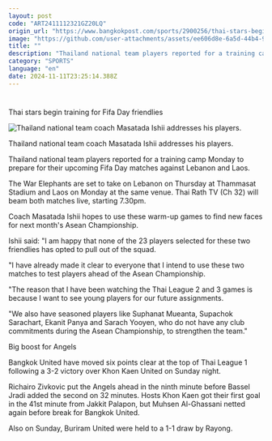 ```yaml
---
layout: post
code: "ART2411112321GZ20LQ"
origin_url: "https://www.bangkokpost.com/sports/2900256/thai-stars-begin-training-for-fifa-day-friendlies"
image: "https://github.com/user-attachments/assets/ee606d8e-6a5d-44b4-95a5-2ccfb00c83c8"
title: ""
description: "Thailand national team players reported for a training camp Monday to prepare for their upcoming Fifa Day matches against Lebanon and Laos."
category: "SPORTS"
language: "en"
date: 2024-11-11T23:25:14.388Z
---
```


# 

Thai stars begin training for Fifa Day friendlies

![Thailand national team coach Masatada Ishii addresses his players.](https://github.com/user-attachments/assets/112ad903-3f71-40b3-994f-9aadb93bd777)

Thailand national team coach Masatada Ishii addresses his players.

Thailand national team players reported for a training camp Monday to prepare for their upcoming Fifa Day matches against Lebanon and Laos.

The War Elephants are set to take on Lebanon on Thursday at Thammasat Stadium and Laos on Monday at the same venue. Thai Rath TV (Ch 32) will beam both matches live, starting 7.30pm.

Coach Masatada Ishii hopes to use these warm-up games to find new faces for next month's Asean Championship.

Ishii said: "I am happy that none of the 23 players selected for these two friendlies has opted to pull out of the squad.

"I have already made it clear to everyone that I intend to use these two matches to test players ahead of the Asean Championship.

"The reason that I have been watching the Thai League 2 and 3 games is because I want to see young players for our future assignments.

"We also have seasoned players like Suphanat Mueanta, Supachok Sarachart, Ekanit Panya and Sarach Yooyen, who do not have any club commitments during the Asean Championship, to strengthen the team."

Big boost for Angels

Bangkok United have moved six points clear at the top of Thai League 1 following a 3-2 victory over Khon Kaen United on Sunday night.

Richairo Zivkovic put the Angels ahead in the ninth minute before Bassel Jradi added the second on 32 minutes. Hosts Khon Kaen got their first goal in the 41st minute from Jakkit Palapon, but Muhsen Al-Ghassani netted again before break for Bangkok United.

Also on Sunday, Buriram United were held to a 1-1 draw by Rayong.